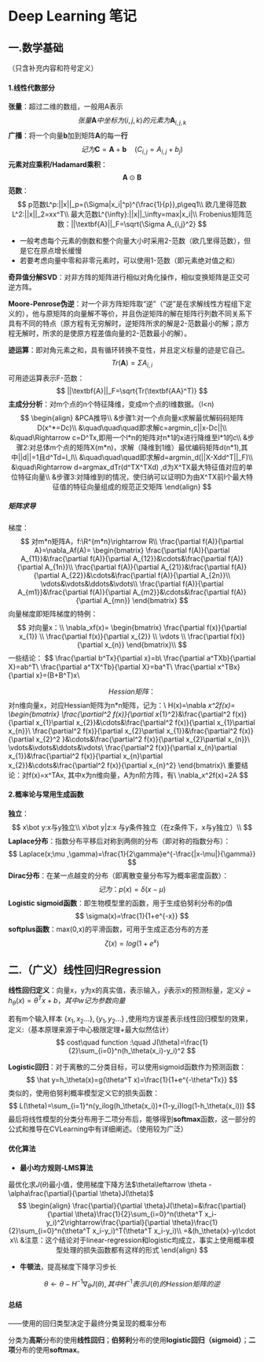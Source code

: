# Deep Learning 笔记 

## 一.数学基础

（只含补充内容和符号定义）

#### 1.线性代数部分

**张量**：超过二维的数组，一般用A表示
$$
张量\textbf{A}中坐标为(i,j,k)的元素为\textbf{A}_{i,j,k}
$$
**广播**：将一个向量**b**加到矩阵**A**的每一**行**
$$
记为\textbf{C}=\textbf{A}+\textbf{b}\quad (C_{i,j}=A_{i,j}+b_j)
$$
**元素对应乘积/Hadamard乘积**：
$$
\textbf{A}\odot\textbf{B}
$$
**范数**：
$$
p范数L^p:||x||_p=(\Sigma|x_i|^p)^{\frac{1}{p}},p\geq1\\
欧几里得范数L^2:||x||_2=xx^T\\
最大范数L^{\infty}:||x||_\infty=max|x_i|\\
Frobenius矩阵范数：||\textbf{A}||_F=\sqrt{\Sigma A_{i,j}^2}
$$

- 一般考虑每个元素的倒数和整个向量大小时采用2-范数（欧几里得范数），但是它在原点增长缓慢
- 若要考虑向量中零和非零元素时，可以使用1-范数（即元素绝对值之和）

**奇异值分解SVD**：对非方阵的矩阵进行相似对角化操作，相似变换矩阵是正交可逆方阵。

**Moore-Penrose伪逆**：对一个非方阵矩阵取“逆”（“逆”是在求解线性方程组下定义的），他与原矩阵的向量解不等价，并且伪逆矩阵的解在矩阵行列数不同关系下具有不同的特点（原方程有无穷解时，逆矩阵所求的解是2-范数最小的解；原方程无解时，所求的是使原方程差值向量的2-范数最小的解）。

**迹运算**：即对角元素之和，具有循环转换不变性，并且定义标量的迹是它自己。
$$
Tr(\textbf{A})=\Sigma A_{i,i}
$$
可用迹运算表示F-范数：
$$
||\textbf{A}||_F=\sqrt{Tr(\textbf{AA}^T)}
$$
**主成分分析**：对m个点的n个特征降维，变成m个点的l维数据。（l<n)
$$
\begin{align}
&PCA推导\\
&步骤1:对一个点向量x求解最优解码码矩阵D(x^*=Dc)\\
&\quad\quad\quad即求解c=argmin_c||x-Dc||\\
&\quad\Rightarrow c=D^Tx,即用一个l*n的矩阵对n*1的x进行降维至l*1的c\\
&步骤2:对总体m个点的矩阵X(m*n)，求解（降维到1维）最优编码矩阵d(n*1),其中||d||=1且d^Td=I_l\\
&\quad\quad\quad即求解d=argmin_d(||X-Xdd^T||_F)\\
&\quad\Rightarrow d=argmax_dTr(d^TX^TXd) ,d为X^TX最大特征值对应的单位特征向量\\
&步骤3:对降维到l的情况，使归纳可以证明D为由X^TX前l个最大特征值的特征向量组成的规范正交矩阵
\end{align}
$$

##### **矩阵求导**

梯度：
$$
对m*n矩阵A，f:\R^{m*n}\rightarrow R\\
\frac{\partial f(A)}{\partial A}=\nabla_Af(A)=
\begin{bmatrix}
\frac{\partial f(A)}{\partial A_{11}}&\frac{\partial f(A)}{\partial A_{12}}&\cdots&\frac{\partial f(A)}{\partial A_{1n}}\\
\frac{\partial f(A)}{\partial A_{21}}&\frac{\partial f(A)}{\partial A_{22}}&\cdots&\frac{\partial f(A)}{\partial A_{2n}}\\
\vdots&\vdots&\ddots&\vdots\\
\frac{\partial f(A)}{\partial A_{m1}}&\frac{\partial f(A)}{\partial A_{m2}}&\cdots&\frac{\partial f(A)}{\partial A_{mn}}
\end{bmatrix}
$$
向量梯度即矩阵梯度的特例：
$$
对向量x：\\
\nabla_xf(x)=
\begin{bmatrix}
\frac{\partial f(x)}{\partial x_{1}} \\
\frac{\partial f(x)}{\partial x_{2}} \\
\vdots \\
\frac{\partial f(x)}{\partial x_{n}} 
\end{bmatrix}\\
$$
一些结论：
$$
\frac{\partial b^Tx}{\partial x}=b\\
\frac{\partial a^TXb}{\partial X}=ab^T\\
\frac{\partial a^TX^Tb}{\partial X}=ba^T\\
\frac{\partial x^TBx}{\partial x}=(B+B^T)x\\



$$
Hessian矩阵：
$$
对n维向量x，对应Hessian矩阵为n*n矩阵，记为：\\
H(x)=\nabla _x^2f(x)=
\begin{bmatrix}
\frac{\partial^2 f(x)}{\partial x_{1}^2}&\frac{\partial^2 f(x)}{\partial x_{1}\partial x_{2}}&\cdots&\frac{\partial^2 f(x)}{\partial x_{1}\partial x_{n}}\\
\frac{\partial^2 f(x)}{\partial x_{2}\partial x_{1}}&\frac{\partial^2 f(x)}{\partial x_{2}^2 }&\cdots&\frac{\partial^2 f(x)}{\partial x_{2}\partial x_{n}}\\
\vdots&\vdots&\ddots&\vdots\\
\frac{\partial^2 f(x)}{\partial x_{n}\partial x_{1}}&\frac{\partial^2 f(x)}{\partial x_{n}\partial x_{2}}&\cdots&\frac{\partial^2 f(x)}{\partial x_{n}^2}
\end{bmatrix}\\
重要结论：对f(x)=x^TAx,	其中x为n维向量，A为n阶方阵，有\\
\nabla_x^2f(x)=2A
$$

#### 

#### 2.概率论与常用生成函数

**独立**：
$$
x\bot y:x与y独立\\
x\bot y|z:x	与y条件独立（在z条件下，x与y独立）\\
$$
**Laplace分布**：指数分布平移后对称到两侧的分布（即对称的指数分布）：
$$
Laplace(x;\mu ,\gamma)=\frac{1}{2\gamma}e^{-\frac{|x-\mu|}{\gamma}}
$$
**Dirac分布**：在某一点越变的分布（即离散变量分布写为概率密度函数）：
$$
记为：p(x)=\delta (x-\mu)
$$
**Logistic sigmoid函数**：即生物模型里的函数，用于生成伯努利分布的p值
$$
\sigma(x)=\frac{1}{1+e^{-x}}
$$
**softplus函数**：max(0,x)的平滑函数，可用于生成正态分布的方差
$$
\zeta(x)=log(1+e^x)
$$

## 二.（广义）线性回归Regression

**线性回归定义**：向量x，y为x的真实值，表示输入，$\hat y$表示x的预测标量，定义$\hat y=h_\theta(x)=\theta^Tx+b，其中w记为参数向量$

若有m个输入样本 $\{x_1,x_2\dots\},\{y_1,y_2\dots\}$ ,使用均方误差表示线性回归模型的效果，定义:（基本原理来源于中心极限定理+最大似然估计）
$$
cost\quad function :\quad J(\theta)=\frac{1}{2}\sum_{i=0}^n(h_\theta(x_i)-y_i)^2
$$

**Logistic回归**：对于离散的二分类目标，可以使用sigmoid函数作为预测函数：
$$
\hat y=h_\theta(x)=g(\theta^T x)=\frac{1}{1+e^{-\theta^Tx}}
$$
类似的，使用伯努利概率模型定义它的损失函数：
$$
L(\theta)=\sum_{i=1}^n(y_ilog(h_\theta(x_i))+(1-y_i)log(1-h_\theta(x_i)))
$$
最后将线性模型的分类分布用于二项分布后，能够得到**softmax**函数，这一部分的公式和推导在CVLearning中有详细阐述。（使用较为广泛）

#### 优化算法

- **最小均方规则-LMS算法**

最优化求$J(\theta)$最小值，使用梯度下降方法$\theta\leftarrow \theta -\alpha\frac{\partial}{\partial \theta}J(\theta)$
$$
\begin{align}
\frac{\partial}{\partial \theta}J(\theta)=&\frac{\partial}{\partial \theta}\frac{1}{2}\sum_{i=0}^n(\theta^T x_i-y_i)^2\rightarrow\frac{\partial}{\partial \theta}\frac{1}{2}\sum_{i=0}^n(\theta^T x_i-y_i)^T(\theta^T x_i-y_i)\\
=&(h_\theta(x)-y)\cdot x\\
&注意：这个结论对于linear-regression和logistic均成立，事实上使用概率模型处理的损失函数都有这样的形式
\end{align}
$$

- **牛顿法**，提高梯度下降学习步长

$$
\theta\leftarrow \theta -H^{-1}\nabla_\theta J(\theta),	其中H^{-1}表示J(\theta)的Hession矩阵的逆
$$

#### **总结**

——使用的回归类型决定于最终分类呈现的概率分布

分类为**高斯**分布的使用**线性回归**；**伯努利**分布的使用**logistic回归（sigmoid）**；**二项**分布的使用**softmax**。









